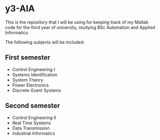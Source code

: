 # y3-AIA
This is the repository that I will be using for keeping track of my Matlab code for the third year of university, studying BSc Automation and Applied Informatics.

The following subjects will be included:
## First semester
- Control Engineering I
- Systems Identification
- System Theory
- Power Electronics
- Discrete-Event Systems

## Second semester
- Control Engineering II
- Real Time Systems
- Data Transmission
- Industrial Informatics
